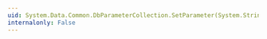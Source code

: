 ```yaml
---
uid: System.Data.Common.DbParameterCollection.SetParameter(System.String,System.Data.Common.DbParameter)
internalonly: False
---
```

